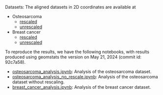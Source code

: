 Datasets: The aligned datasets in 2D coordinates are available at

- Osteosarcoma
  - [rescaled](https://github.com/wxli0/dyn/tree/main%4092c7a58/dyn/datasets/osteosarcoma/aligned/projection_rescale_rotation_reparameterization)
  - [unrescaled](https://github.com/wxli0/dyn/tree/main%4092c7a58/dyn/datasets/osteosarcoma/aligned/projection_rotation_reparameterization)
- Breast cancer
  - [rescaled](https://github.com/wxli0/dyn/tree/main%4092c7a58/dyn/datasets/breast_cancer/aligned/projection_rescale_rotation_reparameterization)
  - [unrescaled](https://github.com/wxli0/dyn/tree/main%4092c7a58/dyn/datasets/breast_cancer/aligned/projection_rescale_rotation)


To reproduce the results, we have the following notebooks, with results produced using geomstats the version on May 21, 2024 (commit id: 92c7a58).

- [osteosarcoma_analysis.ipynb](https://github.com/wxli0/dyn/blob/main%4092c7a58/dyn/notebooks/osteosarcoma_analysis.ipynb): Analysis of the osteosarcoma dataset.
- [osteosarcoma_analysis_no_rescale.ipynb](https://github.com/wxli0/dyn/blob/main%4092c7a58/dyn/notebooks/osteosarcoma_analysis_no_rescale.ipynb): Analysis of the osteosarcoma dataset without rescaling.
- [breast_cancer_analysis.ipynb](https://github.com/wxli0/dyn/blob/main%4092c7a58/dyn/notebooks/breast_cancer_analysis.ipynb): Analysis of the breast cancer dataset.

